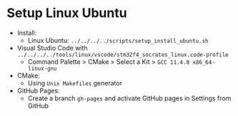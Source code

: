# Setup Linux Ubuntu

- Install:
  - Linux Ubuntu: `../../../../scripts/setup_install_ubuntu.sh`
- Visual Studio Code with `../../../../tools/linux/vscode/stm32f4_socrates_linux.code-profile`
  - Command Palette > CMake > Select a Kit > `GCC 11.4.0 x86_64-linux-gnu`
- CMake:
  - Using `Unix Makefiles` generator
- GitHub Pages:
  - Create a branch `gh-pages` and activate GitHub pages in Settings from GitHub
